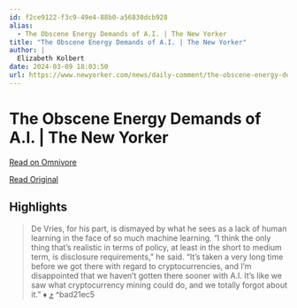 ```yaml
---
id: f2ce9122-f3c9-49e4-88b0-a56830dcb928
alias:
  - The Obscene Energy Demands of A.I. | The New Yorker
title: "The Obscene Energy Demands of A.I. | The New Yorker"
author: |
  Elizabeth Kolbert
date: 2024-03-09 18:03:50
url: https://www.newyorker.com/news/daily-comment/the-obscene-energy-demands-of-ai
---
```


# The Obscene Energy Demands of A.I. | The New Yorker

[Read on Omnivore](https://omnivore.app/me/the-obscene-energy-demands-of-a-i-the-new-yorker-18e2462ab64)

[Read Original](https://www.newyorker.com/news/daily-comment/the-obscene-energy-demands-of-ai)

## Highlights

> De Vries, for his part, is dismayed by what he sees as a lack of human learning in the face of so much machine learning. “I think the only thing that’s realistic in terms of policy, at least in the short to medium term, is disclosure requirements,” he said. “It’s taken a very long time before we got there with regard to cryptocurrencies, and I’m disappointed that we haven’t gotten there sooner with A.I. It’s like we saw what cryptocurrency mining could do, and we totally forgot about it.” ♦ [⤴️](https://omnivore.app/me/the-obscene-energy-demands-of-a-i-the-new-yorker-18e2462ab64#bad21ec5-fe92-4a00-afb7-94251c69b1ef)  ^bad21ec5


